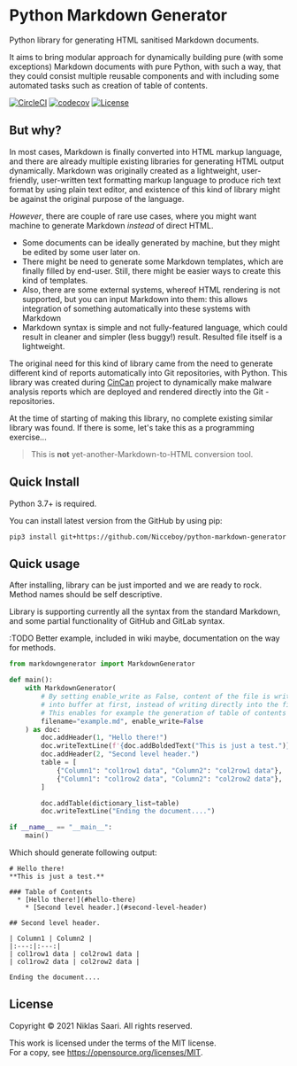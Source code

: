 # Python Markdown Generator

Python library for generating HTML sanitised Markdown documents.

It aims to bring modular approach for dynamically building pure (with some exceptions) Markdown documents with pure Python, with such a way, that they could consist multiple reusable components and with including some automated tasks such as creation  of table of contents.

[![CircleCI](https://img.shields.io/circleci/build/github/Nicceboy/python-markdown-generator?label=CircleCI&logo=circleci)](https://circleci.com/gh/Nicceboy/python-markdown-generator)
[![codecov](https://codecov.io/gh/Nicceboy/python-markdown-generator/branch/master/graph/badge.svg)](https://codecov.io/gh/Nicceboy/python-markdown-generator)
[![License](https://img.shields.io/badge/License-Apache%202.0-blue.svg)](https://opensource.org/licenses/Apache-2.0)

## But why?

In most cases, Markdown is finally converted into HTML markup language, and there are already multiple existing libraries for generating HTML output dynamically.
Markdown was originally created as a lightweight, user-friendly, user-written text formatting markup language to produce rich text format by using plain text editor, and existence of this kind of library might be against the original purpose of the language.

*However*, there are couple of rare use cases, where you might want machine to generate Markdown *instead* of direct HTML.  
  * Some documents can be ideally generated by machine, but they might be edited by some user later on.
  * There might be need to generate some Markdown templates, which are finally filled by end-user. Still, there might be easier ways to create this kind of templates.
  * Also, there are some external systems, whereof HTML rendering is not supported, but you can input Markdown into them: this allows integration of something automatically into these systems with Markdown
  * Markdown syntax is simple and not fully-featured language, which could result in cleaner and simpler (less buggy!) result. Resulted file itself is a lightweight.

The original need for this kind of library came from the need to generate different kind of reports automatically into Git repositories, with Python. This library was created during [CinCan](https://cincan.io/) project to dynamically make malware analysis reports which are deployed and rendered directly into the Git -repositories.

At the time of starting of making this library, no complete existing similar library was found. If there is some, let's take this as a programming exercise...

> This is **not** yet-another-Markdown-to-HTML conversion tool.


## Quick Install

Python 3.7+ is required.

You can install latest version from the GitHub by using pip:
```shell
pip3 install git+https://github.com/Nicceboy/python-markdown-generator
```

## Quick usage

After installing, library can be just imported and we are ready to rock.
Method names should be self descriptive.

Library is supporting currently all the syntax from the standard Markdown, and some partial functionality of GitHub and GitLab syntax.

:TODO Better example, included in wiki maybe, documentation on the way for methods.

```python
from markdowngenerator import MarkdownGenerator

def main():
    with MarkdownGenerator(
        # By setting enable_write as False, content of the file is written
        # into buffer at first, instead of writing directly into the file
        # This enables for example the generation of table of contents
        filename="example.md", enable_write=False
    ) as doc:
        doc.addHeader(1, "Hello there!")
        doc.writeTextLine(f'{doc.addBoldedText("This is just a test.")}')
        doc.addHeader(2, "Second level header.")
        table = [
            {"Column1": "col1row1 data", "Column2": "col2row1 data"},
            {"Column1": "col1row2 data", "Column2": "col2row2 data"},
        ]

        doc.addTable(dictionary_list=table)
        doc.writeTextLine("Ending the document....")

if __name__ == "__main__":
    main()
```

Which should generate following output:

```
# Hello there!  
**This is just a test.**  
  
### Table of Contents  
  * [Hello there!](#hello-there)
    * [Second level header.](#second-level-header)
  
## Second level header.  
  
| Column1 | Column2 |  
|:---:|:---:|  
| col1row1 data | col2row1 data |  
| col1row2 data | col2row2 data |  

Ending the document....

```




## License

Copyright &#169; 2021 Niklas Saari. All rights reserved.

This work is licensed under the terms of the MIT license.  
For a copy, see <https://opensource.org/licenses/MIT>.


